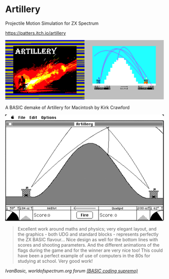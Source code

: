 # Artillery
Projectile Motion Simulation for ZX Spectrum

https://patters.itch.io/artillery

[![Artillery Screenshots](images/artillery.png "Artillery Screenshots")](https://patters.itch.io/artillery)

A BASIC demake of Artillery for Macintosh by Kirk Crawford

[![Macintosh Artillery](images/artillery_mac.png "Macintosh Artillery")](https://kirkanddonna.com/kirk/artillery)

> Excellent work around maths and physics; very elegant layout, and the graphics - both UDG and standard blocks - represents perfectly the ZX BASIC flavour... Nice design as well for the bottom lines with scores and shooting parameters.
And the different animations of the flags during the game and for the winner are very nice too!
This could have been a perfect example of use of computers in the 80s for studying at school.
Very good work!

_IvanBasic, worldofspectrum.org forum_
_[(BASIC coding supremo)](https://spectrumcomputing.co.uk/list?label_id=16585)_
